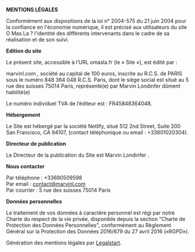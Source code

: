 

**MENTIONS LÉGALES**

Conformément aux dispositions de la loi n° 2004-575 du 21 juin 2004 pour la confiance en l'économie numérique, il est précisé aux utilisateurs du site O Mas La ? l'identité des différents intervenants dans le cadre de sa réalisation et de son suivi.

**Edition du site** 

Le présent site, accessible à l’URL omasla.fr (le « Site »), est édité par :

marvinl.com , société au capital de 100 euros, inscrite au R.C.S. de PARIS sous le numéro 848 364 048 R.C.S. Paris, dont le siège social est situé au 5 rue des suisses 75014 Paris, représenté(e) par Marvin Londinfer dûment habilité(e)

Le numéro individuel TVA de l’éditeur est : FR45848364048.

**Hébergement**

Le Site est hébergé par la société Netlify, situé 512 2nd Street, Suite 200 San Francisco, CA 94107, (contact téléphonique ou email : \+33601020304).

**Directeur de publication** 

Le Directeur de la publication du Site est Marvin Londinfer .

**Nous contacter** 

Par téléphone : \+33690509598  
Par email : contact@marvinl.com  
Par courrier : 5 rue des suisses 75014 Paris

**Données personnelles**

Le traitement de vos données à caractère personnel est régi par notre Charte du respect de la vie privée, disponible depuis la section "Charte de Protection des Données Personnelles", conformément au Règlement Général sur la Protection des Données 2016/679 du 27 avril 2016 («RGPD»).

Génération des mentions légales par [Legalstart](https://www.legalstart.fr/).  
